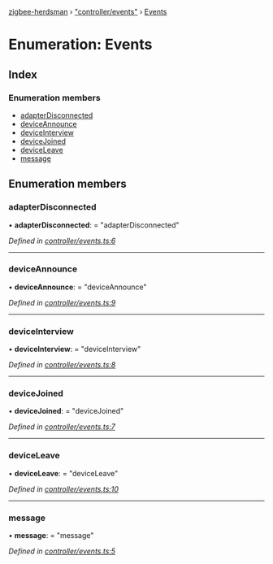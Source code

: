 [zigbee-herdsman](../README.md) › ["controller/events"](../modules/_controller_events_.md) › [Events](_controller_events_.events.md)

# Enumeration: Events

## Index

### Enumeration members

* [adapterDisconnected](_controller_events_.events.md#adapterdisconnected)
* [deviceAnnounce](_controller_events_.events.md#deviceannounce)
* [deviceInterview](_controller_events_.events.md#deviceinterview)
* [deviceJoined](_controller_events_.events.md#devicejoined)
* [deviceLeave](_controller_events_.events.md#deviceleave)
* [message](_controller_events_.events.md#message)

## Enumeration members

###  adapterDisconnected

• **adapterDisconnected**: = "adapterDisconnected"

*Defined in [controller/events.ts:6](https://github.com/Koenkk/zigbee-herdsman/blob/master/src/controller/events.ts#L6)*

___

###  deviceAnnounce

• **deviceAnnounce**: = "deviceAnnounce"

*Defined in [controller/events.ts:9](https://github.com/Koenkk/zigbee-herdsman/blob/master/src/controller/events.ts#L9)*

___

###  deviceInterview

• **deviceInterview**: = "deviceInterview"

*Defined in [controller/events.ts:8](https://github.com/Koenkk/zigbee-herdsman/blob/master/src/controller/events.ts#L8)*

___

###  deviceJoined

• **deviceJoined**: = "deviceJoined"

*Defined in [controller/events.ts:7](https://github.com/Koenkk/zigbee-herdsman/blob/master/src/controller/events.ts#L7)*

___

###  deviceLeave

• **deviceLeave**: = "deviceLeave"

*Defined in [controller/events.ts:10](https://github.com/Koenkk/zigbee-herdsman/blob/master/src/controller/events.ts#L10)*

___

###  message

• **message**: = "message"

*Defined in [controller/events.ts:5](https://github.com/Koenkk/zigbee-herdsman/blob/master/src/controller/events.ts#L5)*
